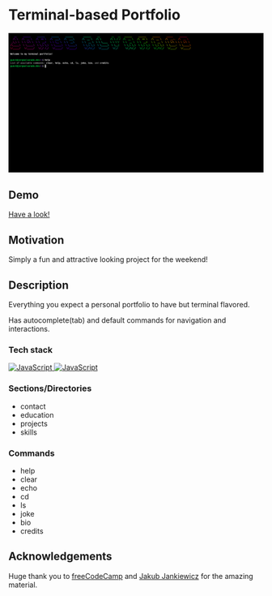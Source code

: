 # Terminal-based Portfolio

![Terminal Portfolio Preview](preview.png)

## Demo

[Have a look!](https://alvarado08.github.io/terminal-portfolio/ "Jorge Alvarado's Terminal-based Portfolio")

## Motivation

Simply a fun and attractive looking project for the weekend!

## Description

Everything you expect a personal portfolio to have but terminal flavored.

Has autocomplete(tab) and default commands for navigation and interactions.

### Tech stack

<p style="text-align: left;">

<a href="https://developer.mozilla.org/en-US/docs/Web/JavaScript" target="_blank" rel="noreferrer">
<img src="https://raw.githubusercontent.com/danielcranney/readme-generator/main/public/icons/skills/javascript-colored.svg" width="36" height="36" alt="JavaScript" />
</a>

<a href="https://developer.mozilla.org/en-US/docs/Web/JavaScript" target="_blank" rel="noreferrer">
<img src="https://raw.githubusercontent.com/danielcranney/readme-generator/main/public/icons/skills/jquery-colored.svg" width="36" height="36" alt="JavaScript" />
</a>

</p>

### Sections/Directories

- contact
- education
- projects
- skills

### Commands

- help
- clear
- echo
- cd
- ls
- joke
- bio
- credits

## Acknowledgements

Huge thank you to [freeCodeCamp](https://www.freecodecamp.org/ "freeCodeCamp Offcial Site") and [Jakub Jankiewicz](https://jakub.jankiewicz.org/ "Jakub Jankiewicz Portfolio") for the amazing material.
